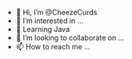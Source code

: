 - 👋 Hi, I’m @CheezeCurds
- 👀 I’m interested in ...
- 🌱 Learning Java
- 💞️ I’m looking to collaborate on ...
- 📫 How to reach me ...

<!---
CheezeCurds/CheezeCurds is a ✨ special ✨ repository because its `README.md` (this file) appears on your GitHub profile.
You can click the Preview link to take a look at your changes.
--->
